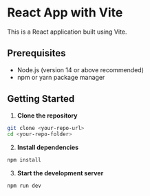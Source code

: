 # React App with Vite

This is a React application built using Vite.

## Prerequisites

- Node.js (version 14 or above recommended)
- npm or yarn package manager

## Getting Started

1. **Clone the repository**

```bash
git clone <your-repo-url>
cd <your-repo-folder>
```

2. **Install dependencies**

```bash
npm install
```

3. **Start the development server**

```bash
npm run dev
```
